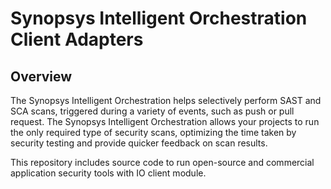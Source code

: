 # Synopsys Intelligent Orchestration Client Adapters

## Overview

The Synopsys Intelligent Orchestration helps selectively perform SAST and SCA scans, triggered during a variety of events, such as push or pull request. The Synopsys Intelligent Orchestration allows your projects to run the only required type of security scans, optimizing the time taken by security testing and provide quicker feedback on scan results.

This repository includes source code to run open-source and commercial application security tools with IO client module.

